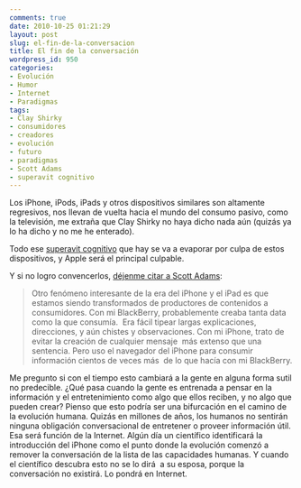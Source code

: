 ```yaml
---
comments: true
date: 2010-10-25 01:21:29
layout: post
slug: el-fin-de-la-conversacion
title: El fin de la conversación
wordpress_id: 950
categories:
- Evolución
- Humor
- Internet
- Paradigmas
tags:
- Clay Shirky
- consumidores
- creadores
- evolución
- futuro
- paradigmas
- Scott Adams
- superavit cognitivo
---
```


Los iPhone, iPods, iPads y otros dispositivos similares son altamente regresivos, nos llevan de vuelta hacia el mundo del consumo pasivo, como la televisión, me extraña que Clay Shirky no haya dicho nada aún (quizás ya lo ha dicho y no me he enterado).

Todo ese [superavit cognitivo](http://www.lnds.net/blog/2008/05/gin-television-y-superavit-social.html) que hay se va a evaporar por culpa de estos dispositivos, y Apple será el principal culpable.

Y si no logro convencerlos, [déjenme citar a Scott Adams](http://www.dilbert.com/blog/entry/the_amazingness_of_instant/):


> Otro fenómeno interesante de la era del iPhone y el iPad es que estamos siendo transformados de productores de contenidos a consumidores. Con mi BlackBerry, probablemente creaba tanta data como la que consumía.  Era fácil tipear largas explicaciones, direcciones, y aún chistes y observaciones. Con mi iPhone, trato de evitar la creación de cualquier mensaje  más extenso que una sentencia. Pero uso el navegador del iPhone para consumir información cientos de veces más  de lo que hacía con mi BlackBerry.

Me pregunto si con el tiempo esto cambiará a la gente en alguna forma sutil no predecible. ¿Qué pasa cuando la gente es entrenada a pensar en la información y el entretenimiento como algo que ellos reciben, y no algo que pueden crear? Pienso que esto podría ser una bifurcación en el camino de la evolución humana. Quizás en millones de años, los humanos no sentirán ninguna obligación conversacional de entretener o proveer información útil. Esa será función de la Internet. Algún día un científico identificará la introducción del iPhone como el punto donde la evolución comenzó a remover la conversación de la lista de las capacidades humanas. Y cuando el científico descubra esto no se lo dirá  a su esposa, porque la conversación no existirá. Lo pondrá en Internet.

